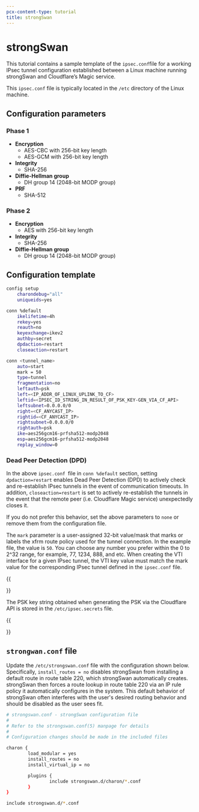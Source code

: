 ```yaml
---
pcx-content-type: tutorial
title: strongSwan
---
```


# strongSwan

This tutorial contains a sample template of the `ipsec.conf`file for a working IPsec tunnel configuration established between a Linux machine running strongSwan and Cloudflare’s Magic service.

This `ipsec.conf` file is typically located in the `/etc` directory of the Linux machine.

## Configuration parameters

### Phase 1

- **Encryption**
    - AES-CBC with 256-bit key length
    - AES-GCM with 256-bit key length
- **Integrity**
    - SHA-256
- **Diffie-Hellman group**
    - DH group 14 (2048-bit MODP group)
- **PRF**
    - SHA-512

### Phase 2

- **Encryption**
    - AES with 256-bit key length
- **Integrity**
    - SHA-256
- **Diffie-Hellman group**
    - DH group 14 (2048-bit MODP group)

## Configuration template

```bash
config setup
    charondebug="all"
    uniqueids=yes

conn %default
    ikelifetime=4h
    rekey=yes
    reauth=no
    keyexchange=ikev2
    authby=secret
    dpdaction=restart
    closeaction=restart

conn <tunnel_name>
    auto=start
    mark = 50
    type=tunnel
    fragmentation=no
    leftauth=psk
    left=<IP_ADDR_OF_LINUX_UPLINK_TO_CF>
    leftid=<IPSEC_ID_STRING_IN_RESULT_OF_PSK_KEY-GEN_VIA_CF_API>
    leftsubnet=0.0.0.0/0
    right=<CF_ANYCAST_IP>
    rightid=<CF_ANYCAST_IP>
    rightsubnet=0.0.0.0/0
    rightauth=psk
    ike=aes256gcm16-prfsha512-modp2048
    esp=aes256gcm16-prfsha512-modp2048
    replay_window=0
```

### Dead Peer Detection (DPD)

In the above `ipsec.conf `file in `conn %default` section, setting `dpdaction=restart` enables Dead Peer Detection (DPD) to actively check and re-establish IPsec tunnels in the event of communication timeouts. In addition, `closeaction=restart` is set to actively re-establish the tunnels in the event that the remote peer (i.e. Cloudflare Magic service) unexpectedly closes it.

If you do not prefer this behavior, set the above parameters to `none` or remove them from the configuration file.

The `mark` parameter is a user-assigned 32-bit value/mask that marks or labels the xfrm route policy used for the tunnel connection. In the example file, the value is `50`. You can choose any number you prefer within the 0 to 2^32 range, for example, 77, 1234, 888, and etc. When creating the VTI interface for a given IPsec tunnel, the VTI key value must match the mark value for the corresponding IPsec tunnel defined in the `ipsec.conf` file.

{{<Aside type="note" header="Note:">}}

The PSK key string obtained when generating the PSK via the Cloudflare API is stored in the `/etc/ipsec.secrets` file.

{{</Aside>}}

## `strongwan.conf` file

Update the `/etc/strongswan.conf` file with the configuration shown below. Specifically, `install_routes = no` disables strongSwan from installing a default route in route table 220, which strongSwan automatically creates. strongSwan then forces a route lookup in route table 220 via an IP rule policy it automatically configures in the system. This default behavior of strongSwan often interferes with the user's desired routing behavior and should be disabled as the user sees fit.

```bash
# strongswan.conf - strongSwan configuration file
#
# Refer to the strongswan.conf(5) manpage for details
#
# Configuration changes should be made in the included files

charon {
        load_modular = yes
        install_routes = no
        install_virtual_ip = no

        plugins {
                include strongswan.d/charon/*.conf
        }
}

include strongswan.d/*.conf
```
